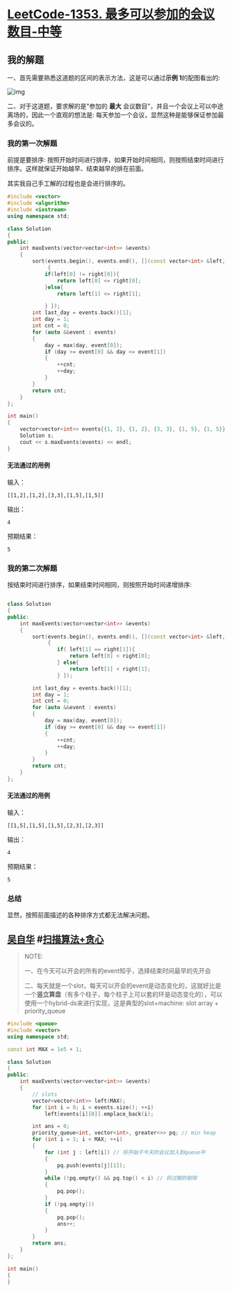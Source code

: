 # [LeetCode-1353. 最多可以参加的会议数目-中等](https://leetcode.cn/problems/maximum-number-of-events-that-can-be-attended/)

## 我的解题

一、首先需要熟悉这道题的区间的表示方法，这是可以通过**示例 1**的配图看出的:

![img](https://assets.leetcode-cn.com/aliyun-lc-upload/uploads/2020/02/16/e1.png)

二、对于这道题，要求解的是"参加的 **最大** 会议数目"，并且一个会议上可以中途离场的，因此一个直观的想法是: 每天参加一个会议，显然这种是能够保证参加最多会议的。





### 我的第一次解题

前提是要排序: 按照开始时间进行排序，如果开始时间相同，则按照结束时间进行排序。这样就保证开始越早、结束越早的排在前面。

其实我自己手工解的过程也是会进行排序的。

```c++
#include <vector>
#include <algorithm>
#include <iostream>
using namespace std;

class Solution
{
public:
    int maxEvents(vector<vector<int>> &events)
    {
        sort(events.begin(), events.end(), [](const vector<int> &left, const vector<int> &right)
             {
            if(left[0] != right[0]){
                return left[0] <= right[0];
            }else{
                return left[1] <= right[1];

            } });
        int last_day = events.back()[1];
        int day = 1;
        int cnt = 0;
        for (auto &&event : events)
        {
            day = max(day, event[0]);
            if (day >= event[0] && day <= event[1])
            {
                ++cnt;
                ++day;
            }
        }
        return cnt;
    }
};

int main()
{
    vector<vector<int>> events{{1, 2}, {1, 2}, {3, 3}, {1, 5}, {1, 5}};
    Solution s;
    cout << s.maxEvents(events) << endl;
}
```

#### 无法通过的用例

输入：

```
[[1,2],[1,2],[3,3],[1,5],[1,5]]
```



输出：

```
4
```



预期结果：

```
5
```



### 我的第二次解题

按结束时间进行排序，如果结束时间相同，则按照开始时间递增排序:

```c++

class Solution
{
public:
    int maxEvents(vector<vector<int>> &events)
    {
        sort(events.begin(), events.end(), [](const vector<int> &left, const vector<int> &right)
             { 
                if( left[1] == right[1]){
                    return left[0] < right[0];
                } else{
                    return left[1] < right[1];
                } });

        int last_day = events.back()[1];
        int day = 1;
        int cnt = 0;
        for (auto &&event : events)
        {
            day = max(day, event[0]);
            if (day >= event[0] && day <= event[1])
            {
                ++cnt;
                ++day;
            }
        }
        return cnt;
    }
};

```



#### 无法通过的用例



输入：

```
[[1,5],[1,5],[1,5],[2,3],[2,3]]
```



输出：

`4`

预期结果：

`5`



### 总结

显然，按照前面描述的各种排序方式都无法解决问题。



## [吴自华](https://leetcode.cn/problems/maximum-number-of-events-that-can-be-attended/solution/sao-miao-suan-fa-tan-xin-by-lucifer1004/) #[扫描算法+贪心](https://leetcode.cn/problems/maximum-number-of-events-that-can-be-attended/solution/sao-miao-suan-fa-tan-xin-by-lucifer1004/)

> NOTE:
>
> 一、在今天可以开会的所有的event知乎，选择结束时间最早的先开会
>
> 二、每天就是一个slot，每天可以开会的event是动态变化的，这就好比是一个**竖立算盘**（有多个柱子，每个柱子上可以套的环是动态变化的），可以使用一个hybrid-ds来进行实现，这是典型的slot+machine: slot array + priority_queue



```c++
#include <queue>
#include <vector>
using namespace std;

const int MAX = 1e5 + 1;

class Solution
{
public:
    int maxEvents(vector<vector<int>> &events)
    {
        // slots
        vector<vector<int>> left(MAX);
        for (int i = 0; i < events.size(); ++i)
            left[events[i][0]].emplace_back(i);

        int ans = 0;
        priority_queue<int, vector<int>, greater<>> pq; // min heap
        for (int i = 1; i < MAX; ++i)
        {
            for (int j : left[i]) // 将开始于今天的会议加入到queue中
            {
                pq.push(events[j][1]);
            }
            while (!pq.empty() && pq.top() < i) // 将过期的剔除
            {
                pq.pop();
            }
            if (!pq.empty())
            {
                pq.pop();
                ans++;
            }
        }
        return ans;
    }
};

int main()
{
}
```

